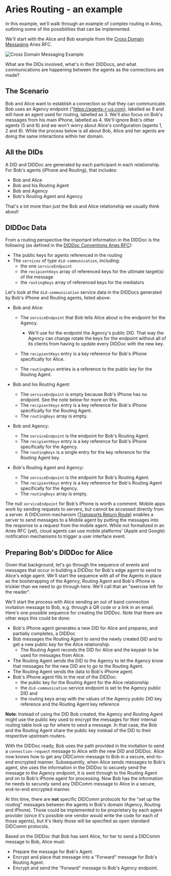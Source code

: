 # Aries Routing - an example

In this example, we'll walk through an example of complex routing in Aries, outlining some of the possibilities that can be implemented.

We'll start with the Alice and Bob example from the [Cross Domain Messaging]() Aries RFC.

![Cross Domain Messaging Example](https://github.com/hyperledger/aries-rfcs/blob/master/concepts/0094-cross-domain-messaging/domains.jpg "Cross Domain Messaging Example")

What are the DIDs involved, what's in their DIDDocs, and what communications are happening between the agents as the connections are made?

## The Scenario

Bob and Alice want to establish a connection so that they can communicate. Bob uses an Agency endpoint ("https://agents-r-us.com), labelled as 9 and will have an agent used for routing, labelled as 3. We'll also focus on Bob's messages from his main iPhone, labelled as 4.  We'll ignore Bob's other agents (5 and 6) and we won't worry about Alice's configuration (agents 1, 2 and 8). While the process below is all about Bob, Alice and her agents are doing the same interactions within her domain.

## All the DIDs

A DID and DIDDoc are generated by each participant in each relationship. For Bob's agents (iPhone and Routing), that includes:

- Bob and Alice
- Bob and his Routing Agent
- Bob and Agency
- Bob's Routing Agent and Agency

That's a lot more than just the Bob and Alice relationship we usually think about!

## DIDDoc Data

From a routing perspective the important information in the DIDDoc is the following (as defined in the [DIDDoc Conventions Aries RFC](https://github.com/hyperledger/aries-rfcs/blob/master/features/0067-didcomm-diddoc-conventions/README.md)):

- The public keys for agents referenced in the routing
- The `services` of type `did-communication`, including:
  - the one `serviceEndpoint`
  - the `recipientKeys` array of referenced keys for the ultimate target(s) of the message
  - the `routingKeys` array of referenced keys for the mediators

Let's look at the `did-communication` service data in the DIDDocs generated by Bob's iPhone and Routing agents, listed above:

- Bob and Alice:
  - The `serviceEndpoint` that Bob tells Alice about is the endpoint for the Agency.

    - We'll use for the endpoint the Agency's public DID. That way the Agency can change rotate the keys for the endpoint without all of its clients from having to update every DIDDoc with the new key.

  - The `recipientKeys` entry is a key reference for Bob's iPhone specifically for Alice.
  - The `routingKeys` entries is a reference to the public key for the Routing Agent.

- Bob and his Routing Agent:
  - The `serviceEndpoint` is empty because Bob's iPhone has no endpoint. See the note below for more on this.
  - The `recipientKeys` entry is a key reference for Bob's iPhone specifically for the Routing Agent.
  - The `routingKeys` array is empty.

- Bob and Agency:
  - The `serviceEndpoint` is the endpoint for Bob's Routing Agent.
  - The `recipientKeys` entry is a key reference for Bob's iPhone specifically for the Agency.
  - The `routingKeys` is a single entry for the key reference for the Routing Agent key.

- Bob's Routing Agent and Agency:
  - The `serviceEndpoint` is the endpoint for Bob's Routing Agent.
  - The `recipientKeys` entry is a key reference for Bob's Routing Agent specifically for the Agency.
  - The `routingKeys` array is empty.

The null `serviceEndpoint` for Bob's iPhone is worth a comment. Mobile apps work by sending requests to servers, but cannot be accessed directly from a server. A DIDComm mechanism ([Transports Return Route](https://github.com/hyperledger/aries-rfcs/tree/master/features/0092-transport-return-route)) enables a server to send messages to a Mobile agent by putting the messages into the response to a request from the mobile agent. While not formalized in an Aries RFC (yet), cloud agents can use mobile platforms' (Apple and Google) notification mechanisms to trigger a user interface event.

## Preparing Bob's DIDDoc for Alice

Given that background, let's go through the sequence of events and messages that occur in building a DIDDoc for Bob's edge agent to send to Alice's edge agent. We'll start the sequence with all of the Agents in place as the bootstrapping of the Agency, Routing Agent and Bob's iPhone is trickier than we need to go through here. We'll call that an "exercise left for the reader".

We'll start the process with Alice sending an out of band connection invitation message to Bob, e.g. through a QR code or a link in an email. Here's one possible sequence for creating the DIDDoc. Note that there are other ways this could be done:

- Bob's iPhone agent generates a new DID for Alice and prepares, and partially completes, a DIDDoc
- Bob messages the Routing Agent to send the newly created DID and to get a new public key for the Alice relationship.
  - The Routing Agent records the DID for Alice and the keypair to be used for messages from Alice.
- The Routing Agent sends the DID to the Agency to let the Agency know that messages for the new DID are to go to the Routing Agent.
- The Routing Agent sends the data to Bob's iPhone agent.
- Bob's iPhone agent fills in the rest of the DIDDoc:
  - the public key for the Routing Agent for the Alice relationship
  - the `did-communication` service endpoint is set to the Agency public DID and 
  - the routing keys array with the values of the Agency public DID key reference and the Routing Agent key reference

**Note**: Instead of using the DID Bob created, the Agency and Routing Agent might use the public key used to encrypt the messages for their internal routing table look up for where to send a message. In that case, the Bob and the Routing Agent share the public key instead of the DID to their respective upstream routers.

With the DIDDoc ready, Bob uses the path provided in the invitation to send a `connection-request` message to Alice with the new DID and DIDDoc. Alice now knows how to get any DIDComm message to Bob in a secure, end-to-end encrypted manner. Subsequently, when Alice sends messages to Bob's agent, she uses the information in the DIDDoc to securely send the message to the Agency endpoint, it is sent through to the Routing Agent and on to Bob's iPhone agent for processing. Now Bob has the information he needs to securely send any DIDComm message to Alice in a secure, end-to-end encrypted manner.

At this time, there are **not** specific DIDComm protocols for the "set up the routing" messages between the agents in Bob's domain (Agency, Routing and iPhone). Those could be implemented to be proprietary by each agent provider (since it's possible one vendor would write the code for each of those agents), but it's likely those will be specified as open standard DIDComm protocols.

Based on the DIDDoc that Bob has sent Alice, for her to send a DIDComm message to Bob, Alice must:

* Prepare the message for Bob's Agent.
* Encrypt and place that message into a "Forward" message for Bob's Routing Agent.
* Encrypt and send the "Forward" message to Bob's Agency endpoint.
